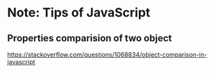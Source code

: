# Note: Tips of JavaScript

## Properties comparision of two object

https://stackoverflow.com/questions/1068834/object-comparison-in-javascript

